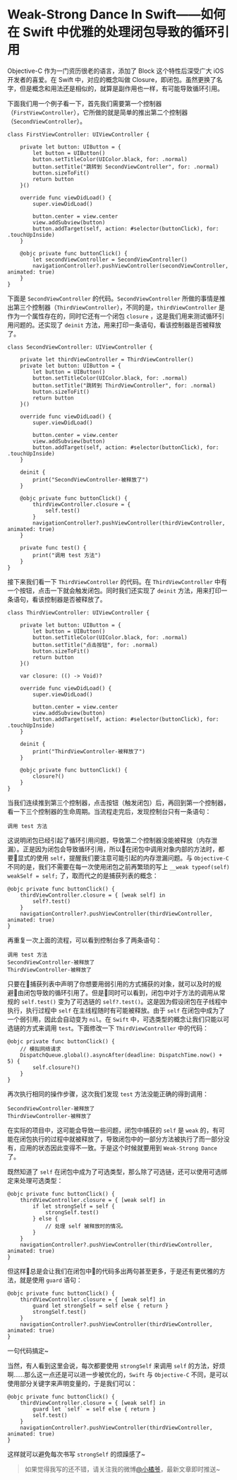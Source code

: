 # Weak-Strong Dance In Swift——如何在 Swift 中优雅的处理闭包导致的循环引用

Objective-C 作为一门资历很老的语言，添加了 Block 这个特性后深受广大 iOS 开发者的喜爱。在 Swift 中，对应的概念叫做 Closure，即闭包。虽然更换了名字，但是概念和用法还是相似的，就算是副作用也一样，有可能导致循环引用。

下面我们用一个例子看一下，首先我们需要第一个控制器（`FirstViewController`），它所做的就是简单的推出第二个控制器（`SecondViewController`）。

```
class FirstViewController: UIViewController {
    
    private let button: UIButton = {
        let button = UIButton()
        button.setTitleColor(UIColor.black, for: .normal)
        button.setTitle("跳转到 SecondViewController", for: .normal)
        button.sizeToFit()
        return button
    }()
    
    override func viewDidLoad() {
        super.viewDidLoad()
        
        button.center = view.center
        view.addSubview(button)
        button.addTarget(self, action: #selector(buttonClick), for: .touchUpInside)
    }
    
    @objc private func buttonClick() {
        let secondViewController = SecondViewController()        
        navigationController?.pushViewController(secondViewController, animated: true)
    }
}
```

下面是 `SecondViewController` 的代码。`SecondViewController` 所做的事情是推出第三个控制器（`ThirdViewController`），不同的是，`thirdViewController` 是作为一个属性存在的，同时它还有一个闭包 `closure` ，这是我们用来测试循环引用问题的。还实现了 `deinit` 方法，用来打印一条语句，看该控制器是否被释放了。

```
class SecondViewController: UIViewController {
    
    private let thirdViewController = ThirdViewController()
    private let button: UIButton = {
        let button = UIButton()
        button.setTitleColor(UIColor.black, for: .normal)
        button.setTitle("跳转到 ThirdViewController", for: .normal)
        button.sizeToFit()
        return button
    }()
    
    override func viewDidLoad() {
        super.viewDidLoad()
        
        button.center = view.center
        view.addSubview(button)
        button.addTarget(self, action: #selector(buttonClick), for: .touchUpInside)
    }
    
    deinit {
        print("SecondViewController-被释放了")
    }
    
    @objc private func buttonClick() {
        thirdViewController.closure = {
            self.test()
        }
        navigationController?.pushViewController(thirdViewController, animated: true)
    }
    
    private func test() {
        print("调用 test 方法")
    }
}

```

接下来我们看一下 `ThirdViewController` 的代码。在 `ThirdViewController` 中有一个按钮，点击一下就会触发闭包。同时我们还实现了 `deinit` 方法，用来打印一条语句，看该控制器是否被释放了。

```
class ThirdViewController: UIViewController {
    
    private let button: UIButton = {
        let button = UIButton()
        button.setTitleColor(UIColor.black, for: .normal)
        button.setTitle("点击按钮", for: .normal)
        button.sizeToFit()
        return button
    }()
    
    var closure: (() -> Void)?
    
    override func viewDidLoad() {
        super.viewDidLoad()
        
        button.center = view.center
        view.addSubview(button)
        button.addTarget(self, action: #selector(buttonClick), for: .touchUpInside)
    }
    
    deinit {
        print("ThirdViewController-被释放了")
    }
    
    @objc private func buttonClick() {
        closure?()
    }
}

```

当我们连续推到第三个控制器，点击按钮（触发闭包）后，再回到第一个控制器，看一下三个控制器的生命周期。当流程走完后，发现控制台只有一条语句：

```
调用 test 方法
```

这说明闭包已经引起了循环引用问题，导致第二个控制器没能被释放（内存泄漏）。正是因为闭包会导致循环引用，所以在闭包中调用对象内部的方法时，都要显式的使用 `self`，提醒我们要注意可能引起的内存泄漏问题。与 `Objective-C` 不同的是，我们不需要在每一次使用闭包之前再繁琐的写上 `__weak typeof(self) weakSelf = self;` 了，取而代之的是捕获列表的概念：

```   
@objc private func buttonClick() { 
    thirdViewController.closure = { [weak self] in 
        self?.test()
    }
    navigationController?.pushViewController(thirdViewController, animated: true)
}
```

再重复一次上面的流程，可以看到控制台多了两条语句：

```
调用 test 方法
SecondViewController-被释放了
ThirdViewController-被释放了
```

只要在捕获列表中声明了你想要用弱引用的方式捕获的对象，就可以及时的规避由闭包导致的循环引用了。但是同时可以看到，闭包中对于方法的调用从常规的 `self.test()` 变为了可选链的 `self?.test()`。这是因为假设闭包在子线程中执行，执行过程中 `self` 在主线程随时有可能被释放。由于 `self` 在闭包中成为了一个弱引用，因此会自动变为 `nil`。在 `Swift` 中，可选类型的概念让我们只能以可选链的方式来调用 `test`。下面修改一下 `ThirdViewController` 中的代码：

```
@objc private func buttonClick() {
    // 模拟网络请求
    DispatchQueue.global().asyncAfter(deadline: DispatchTime.now() + 5) {
        self.closure?()
    }
}
```

再次执行相同的操作步骤，这次我们发现 `test` 方法没能正确的得到调用：

```
SecondViewController-被释放了
ThirdViewController-被释放了
```

在实际的项目中，这可能会导致一些问题，闭包中捕获的 `self` 是 `weak` 的，有可能在闭包执行的过程中就被释放了，导致闭包中的一部分方法被执行了而一部分没有，应用的状态因此变得不一致。于是这个时候就要用到 `Weak-Strong Dance` 了。

既然知道了 `self` 在闭包中成为了可选类型，那么除了可选链，还可以使用可选绑定来处理可选类型：

```
@objc private func buttonClick() { 
    thirdViewController.closure = { [weak self] in 
        if let strongSelf = self {
            strongSelf.test()
        } else {
            // 处理 self 被释放时的情况。
        }
    }
    navigationController?.pushViewController(thirdViewController, animated: true)
}
```

但这样总是会让我们在闭包中的代码多出两句甚至更多，于是还有更优雅的方法，就是使用 `guard` 语句：

```
@objc private func buttonClick() { 
    thirdViewController.closure = { [weak self] in 
        guard let strongSelf = self else { return } 
        strongSelf.test()
    }
    navigationController?.pushViewController(thirdViewController, animated: true)
}
```

一句代码搞定~

当然，有人看到这里会说，每次都要使用 `strongSelf` 来调用 `self` 的方法，好烦啊……那么这一点还是可以进一步被优化的，`Swift` 与 `Objective-C` 不同，是可以使用部分关键字来声明变量的，于是我们可以：

```
@objc private func buttonClick() { 
    thirdViewController.closure = { [weak self] in 
        guard let `self` = self else { return } 
        self.test()
    }
    navigationController?.pushViewController(thirdViewController, animated: true)
}
```

这样就可以避免每次书写 `strongSelf` 的烦躁感了~

> 如果觉得我写的还不错，请关注我的微博[@小橘爷](http://weibo.com/yanghaoyu0225)，最新文章即时推送~